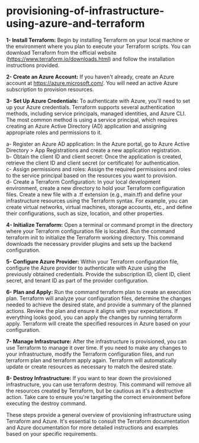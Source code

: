 # provisioning-of-infrastructure-using-azure-and-terraform
**1- Install Terraform:** Begin by installing Terraform on your local machine or the environment where you plan to execute your Terraform scripts. You can download Terraform from the official website (https://www.terraform.io/downloads.html) and follow the installation instructions provided.

**2- Create an Azure Account:** If you haven't already, create an Azure account at https://azure.microsoft.com/. You will need an active Azure subscription to provision resources.

**3- Set Up Azure Credentials:** To authenticate with Azure, you'll need to set up your Azure credentials. Terraform supports several authentication methods, including service principals, managed identities, and Azure CLI. The most common method is using a service principal, which requires creating an Azure Active Directory (AD) application and assigning appropriate roles and permissions to it.

a- Register an Azure AD application: In the Azure portal, go to Azure Active Directory > App Registrations and create a new application registration.  
b- Obtain the client ID and client secret: Once the application is created, retrieve the client ID and client secret (or certificate) for authentication.  
c- Assign permissions and roles: Assign the required permissions and roles to the service principal based on the resources you want to provision.  
d- Create a Terraform Configuration: In your local development environment, create a new directory to hold your Terraform configuration files. Create a new file with a .tf extension (e.g., main.tf) and define your infrastructure resources using the Terraform syntax. For example, you can create virtual networks, virtual machines, storage accounts, etc., and define their configurations, such as size, location, and other properties.

**4- Initialize Terraform:** Open a terminal or command prompt in the directory where your Terraform configuration file is located. Run the command terraform init to initialize the Terraform working directory. This command downloads the necessary provider plugins and sets up the backend configuration.

**5- Configure Azure Provider:** Within your Terraform configuration file, configure the Azure provider to authenticate with Azure using the previously obtained credentials. Provide the subscription ID, client ID, client secret, and tenant ID as part of the provider configuration.

**6- Plan and Apply:** Run the command terraform plan to create an execution plan. Terraform will analyze your configuration files, determine the changes needed to achieve the desired state, and provide a summary of the planned actions. Review the plan and ensure it aligns with your expectations.
If everything looks good, you can apply the changes by running terraform apply. Terraform will create the specified resources in Azure based on your configuration.

**7- Manage Infrastructure:** After the infrastructure is provisioned, you can use Terraform to manage it over time. If you need to make any changes to your infrastructure, modify the Terraform configuration files, and run terraform plan and terraform apply again. Terraform will automatically update or create resources as necessary to match the desired state.

**8- Destroy Infrastructure:** If you want to tear down the provisioned infrastructure, you can use terraform destroy. This command will remove all the resources created by Terraform, but be cautious as it's a destructive action. Take care to ensure you're targeting the correct environment before executing the destroy command.

These steps provide a general overview of provisioning infrastructure using Terraform and Azure. It's essential to consult the Terraform documentation and Azure documentation for more detailed instructions and examples based on your specific requirements.

